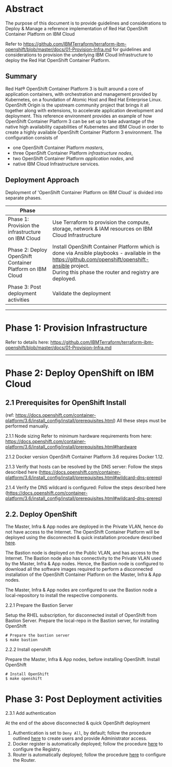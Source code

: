# Abstract

The purpose of this document is to provide guidelines and considerations to Deploy & Manage a reference implementation of Red Hat OpenShift Container Platform on IBM Cloud

Refer to https://github.com/IBMTerraform/terraform-ibm-openshift/blob/master/docs/01-Provision-Infra.md for guidelines and considerations to provision the underlying IBM Cloud Infrastructure to deploy the Red Hat OpenShift Container Platform.

## Summary
Red Hat® OpenShift Container Platform 3 is built around a core of application containers, with orchestration and management provided by Kubernetes, on a foundation of Atomic Host and Red Hat Enterprise Linux. OpenShift Origin is the upstream community project that brings it all together along with extensions, to accelerate application development and deployment.
This reference environment provides an example of how OpenShift Container Platform 3 can be set up to take advantage of the native high availability capabilities of Kubernetes and IBM Cloud in order to create a highly available OpenShift Container Platform 3 environment. The configuration consists of 
* one OpenShift Container Platform *masters*, 
* three OpenShift Container Platform *infrastructure nodes*, 
* two OpenShift Container Platform *application nodes*, and
* native IBM Cloud Infrastructure services. 

## Deployment Approach

Deployment of 'OpenShift Container Platform on IBM Cloud' is divided into separate phases.

| Phase |  |
|----|-----|
| Phase 1: Provision the infrastructure on IBM Cloud |  Use Terraform to provision the compute, storage, network & IAM resources on IBM Cloud Infrastructure|
| Phase 2: Deploy OpenShift Container Platform on IBM Cloud | Install OpenShift Container Platform which is done via Ansible playbooks - available in the https://github.com/openshift/openshift-ansible project. <br> During this phase the router and registry are deployed. |
| Phase 3: Post deployment activities |  Validate the deployment |

----

# Phase 1: Provision Infrastructure 

Refer to details here: https://github.com/IBMTerraform/terraform-ibm-openshift/blob/master/docs/01-Provision-Infra.md

----

# Phase 2: Deploy OpenShift on IBM Cloud

## 2.1 Prerequisites for OpenShift Install 
(ref: https://docs.openshift.com/container-platform/3.6/install_config/install/prerequisites.html)  All these steps must be performed manually.

2.1.1 Node sizing
Refer to minimum hardware requirements from here: https://docs.openshift.com/container-platform/3.6/install_config/install/prerequisites.html#hardware

2.1.2 Docker version
      OpenShift Container Platform 3.6 requires Docker 1.12.

2.1.3 Verify that hosts can be resolved by the DNS server:
Follow the steps described here (https://docs.openshift.com/container-platform/3.6/install_config/install/prerequisites.html#wildcard-dns-prereq)

2.1.4 Verify the DNS wildcard is configured:
Follow the steps described here (https://docs.openshift.com/container-platform/3.6/install_config/install/prerequisites.html#wildcard-dns-prereq)

## 2.2. Deploy OpenShift
The Master, Infra & App nodes are deployed in the Private VLAN, hence do not have access to the Internet.  The OpenShift Container Platform will be deployed using the disconnected & quick installation procedure described [here](https://docs.openshift.com/container-platform/3.6/install_config/install/disconnected_install.html).  

The Bastion node is deployed on the Public VLAN, and has access to the Internet.  The Bastion node also has connectivity to the Private VLAN used by the Master, Infra & App nodes.  Hence, the Bastion node is configured to download all the software images required to perform a disconnected installation of the OpenShift Container Platform on the Master, Infra & App nodes.

The Master, Infra & App nodes are configured to use the Bastion node a local-repository to install the respective components.

2.2.1  Prepare the Bastion Server

Setup the RHEL subscription, for disconnected install of OpenShift from Bastion Server.  Prepare the local-repo in the Bastion server, for installing OpenShift

   ```console
   # Prepare the bastion server
   $ make bastion
   ```

2.2.2  Install openshift

Prepare the Master, Infra & App nodes, before installing OpenShift. Install OpenShift

   ```console
   # Install OpenShift
   $ make openshift
   ```

# Phase 3: Post Deployment activities

2.3.1 Add authentication

At the end of the above disconnected & quick OpenShift deployment

1. Authentication is set to `Deny All`, by default; follow the procedure outlined [here](https://docs.openshift.com/container-platform/3.6/install_config/configuring_authentication.html#install-config-configuring-authentication) to create users and provide Administrator access.  
1. Docker register is automatically deployed; follow the procedure [here](https://docs.openshift.com/container-platform/3.6/install_config/registry/index.html#install-config-registry-overview) to configure the Registry. 
1. Router is automatically deployed; follow the procedure [here](https://docs.openshift.com/container-platform/3.6/install_config/router/index.html#install-config-router-overview) to configure the Router.
